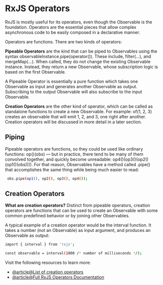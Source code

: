 # RxJS Operators

RxJS is mostly useful for its operators, even though the Observable is the foundation. Operators are the essential pieces that allow complex asynchronous code to be easily composed in a declarative manner.

Operators are functions. There are two kinds of operators:

**Pipeable Operators** are the kind that can be piped to Observables using the syntax observableInstance.pipe(operator()). These include, filter(...), and mergeMap(...). When called, they do not change the existing Observable instance. Instead, they return a new Observable, whose subscription logic is based on the first Observable.

A Pipeable Operator is essentially a pure function which takes one Observable as input and generates another Observable as output. Subscribing to the output Observable will also subscribe to the input Observable.

**Creation Operators** are the other kind of operator, which can be called as standalone functions to create a new Observable. For example: of(1, 2, 3) creates an observable that will emit 1, 2, and 3, one right after another. Creation operators will be discussed in more detail in a later section.

## Piping

Pipeable operators are functions, so they could be used like ordinary functions: op()(obs) — but in practice, there tend to be many of them convolved together, and quickly become unreadable: op4()(op3()(op2()(op1()(obs)))). For that reason, Observables have a method called .pipe() that accomplishes the same thing while being much easier to read:

```bash
 obs.pipe(op1(), op2(), op3(), op4());
```

## Creation Operators

**What are creation operators?** Distinct from pipeable operators, creation operators are functions that can be used to create an Observable with some common predefined behavior or by joining other Observables.

A typical example of a creation operator would be the interval function. It takes a number (not an Observable) as input argument, and produces an Observable as output:

```bash
import { interval } from 'rxjs';

const observable = interval(1000 /* number of milliseconds */);
```

Visit the following resources to learn more:

- [@article@List of creation operators](https://rxjs.dev/guide/operators#creation-operators-list)
- [@article@Full RxJS Operators Documentation](https://rxjs.dev/guide/operators)
